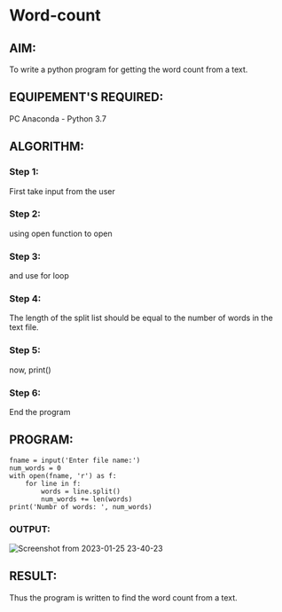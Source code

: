 # Word-count
## AIM:
To write a python program for getting the word count from a text.
## EQUIPEMENT'S REQUIRED: 
PC
Anaconda - Python 3.7
## ALGORITHM: 
### Step 1:

First take input from the user

### Step 2: 

 using open function to open
### Step 3: 

and use for loop

### Step 4:

The length of the split list should be equal to the number of words in the text file.

### Step 5: 

now, print()

### Step 6:

End the program


## PROGRAM:
```
fname = input('Enter file name:') 
num_words = 0
with open(fname, 'r') as f:
    for line in f:
        words = line.split()
        num_words += len(words)
print('Numbr of words: ', num_words)
```
### OUTPUT:

![Screenshot from 2023-01-25 23-40-23](https://user-images.githubusercontent.com/118749665/214647450-01f2fbee-fa4b-41b9-af2a-e5a5d4de23d2.png)


## RESULT:
Thus the program is written to find the word count from a text.
